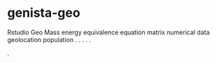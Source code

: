 # genista-geo
Rstudio Geo Mass energy equivalence equation matrix numerical data geolocation population
.
.
.
.
.




.






